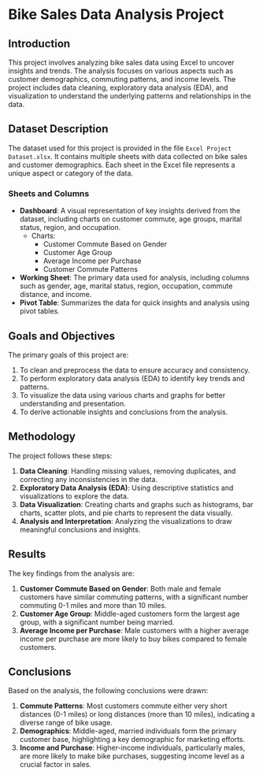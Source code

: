 # Bike Sales Data Analysis Project

## Introduction

This project involves analyzing bike sales data using Excel to uncover insights and trends. The analysis focuses on various aspects such as customer demographics, commuting patterns, and income levels. The project includes data cleaning, exploratory data analysis (EDA), and visualization to understand the underlying patterns and relationships in the data.

## Dataset Description

The dataset used for this project is provided in the file `Excel Project Dataset.xlsx`. It contains multiple sheets with data collected on bike sales and customer demographics. Each sheet in the Excel file represents a unique aspect or category of the data.

### Sheets and Columns

- **Dashboard**: A visual representation of key insights derived from the dataset, including charts on customer commute, age groups, marital status, region, and occupation.
  - Charts:
    - Customer Commute Based on Gender
    - Customer Age Group
    - Average Income per Purchase
    - Customer Commute Patterns
- **Working Sheet**: The primary data used for analysis, including columns such as gender, age, marital status, region, occupation, commute distance, and income.
- **Pivot Table**: Summarizes the data for quick insights and analysis using pivot tables.

## Goals and Objectives

The primary goals of this project are:

1. To clean and preprocess the data to ensure accuracy and consistency.
2. To perform exploratory data analysis (EDA) to identify key trends and patterns.
3. To visualize the data using various charts and graphs for better understanding and presentation.
4. To derive actionable insights and conclusions from the analysis.

## Methodology

The project follows these steps:

1. **Data Cleaning**: Handling missing values, removing duplicates, and correcting any inconsistencies in the data.
2. **Exploratory Data Analysis (EDA)**: Using descriptive statistics and visualizations to explore the data.
3. **Data Visualization**: Creating charts and graphs such as histograms, bar charts, scatter plots, and pie charts to represent the data visually.
4. **Analysis and Interpretation**: Analyzing the visualizations to draw meaningful conclusions and insights.

## Results

The key findings from the analysis are:

1. **Customer Commute Based on Gender**: Both male and female customers have similar commuting patterns, with a significant number commuting 0-1 miles and more than 10 miles.
2. **Customer Age Group**: Middle-aged customers form the largest age group, with a significant number being married.
3. **Average Income per Purchase**: Male customers with a higher average income per purchase are more likely to buy bikes compared to female customers.

## Conclusions

Based on the analysis, the following conclusions were drawn:

1. **Commute Patterns**: Most customers commute either very short distances (0-1 miles) or long distances (more than 10 miles), indicating a diverse range of bike usage.
2. **Demographics**: Middle-aged, married individuals form the primary customer base, highlighting a key demographic for marketing efforts.
3. **Income and Purchase**: Higher-income individuals, particularly males, are more likely to make bike purchases, suggesting income level as a crucial factor in sales.


